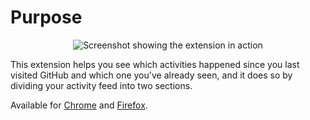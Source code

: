 # Purpose

<p align='center'>
  <img src='https://lh3.googleusercontent.com/x2tMpNA5wW6308ZiNZBGFiPmqAre6SqjHTmMMm0XPIvMC20cHqgxN06-2E3Vn7Sa6xriPaYPtg=w1280-h800' alt='Screenshot showing the extension in action' title='Screenshot showing the extension in action'>
</p>

This extension helps you see which activities happened since you last visited GitHub and which one you've already seen, and it does so by dividing your activity feed into two sections.

Available for [Chrome](https://chrome.google.com/webstore/detail/whats-new-on-github/ldleapnlgbkpkabhbkkeangmnfpikahe) and [Firefox](https://addons.mozilla.org/fr/firefox/addon/whats-new-github/).
